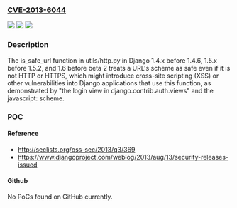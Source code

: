 ### [CVE-2013-6044](https://cve.mitre.org/cgi-bin/cvename.cgi?name=CVE-2013-6044)
![](https://img.shields.io/static/v1?label=Product&message=n%2Fa&color=blue)
![](https://img.shields.io/static/v1?label=Version&message=n%2Fa&color=blue)
![](https://img.shields.io/static/v1?label=Vulnerability&message=n%2Fa&color=brighgreen)

### Description

The is_safe_url function in utils/http.py in Django 1.4.x before 1.4.6, 1.5.x before 1.5.2, and 1.6 before beta 2 treats a URL's scheme as safe even if it is not HTTP or HTTPS, which might introduce cross-site scripting (XSS) or other vulnerabilities into Django applications that use this function, as demonstrated by "the login view in django.contrib.auth.views" and the javascript: scheme.

### POC

#### Reference
- http://seclists.org/oss-sec/2013/q3/369
- https://www.djangoproject.com/weblog/2013/aug/13/security-releases-issued

#### Github
No PoCs found on GitHub currently.

